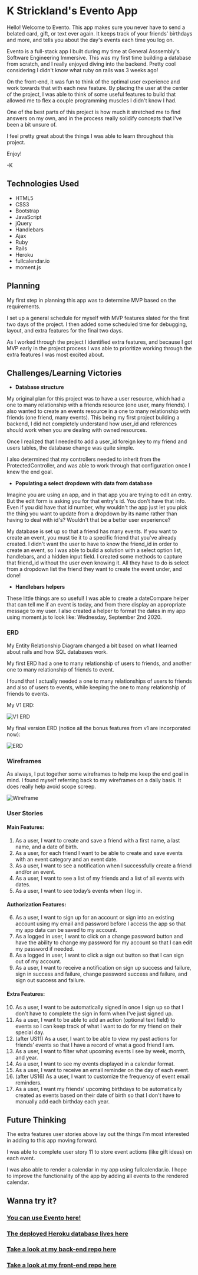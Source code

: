 # K Strickland's Evento App

Hello! Welcome to Evento. This app makes sure you never have to send a belated card, gift, or text ever again. It keeps track of your friends' birthdays and more, and tells you about the day's events each time you log on.

Evento is a full-stack app I built during my time at General Asssembly's Software Engineering Immersive. This was my first time building a database from scratch, and I really enjoyed diving into the backend. Pretty cool considering I didn't know what ruby on rails was 3 weeks ago!

On the front-end, it was fun to think of the optimal user experience and work towards that with each new feature. By placing the user at the center of the project, I was able to think of some useful features to build that allowed me to flex a couple programming muscles I didn't know I had.

One of the best parts of this project is how much it stretched me to find answers on my own, and in the process really solidify concepts that I've been a bit unsure of.

I feel pretty great about the things I was able to learn throughout this project.

Enjoy!

-K

## Technologies Used

* HTML5
* CSS3
* Bootstrap
* JavaScript
* jQuery
* Handlebars
* Ajax
* Ruby
* Rails
* Heroku
* fullcalendar.io
* moment.js

## Planning

My first step in planning this app was to determine MVP based on the requirements.

I set up a general schedule for myself with MVP features slated for the first two days of the project. I then added some scheduled time for debugging, layout, and extra features for the final two days.

As I worked through the project I identified extra features, and because I got MVP early in the project process I was able to prioritize working through the extra features I was most excited about.

## Challenges/Learning Victories

- **Database structure**

My original plan for this project was to have a user resource, which had a one to many relationship with a friends resource (one user, many friends). I also wanted to create an events resource in a one to many relationship with friends (one friend, many events). This being my first project building a backend, I did not completely understand how user_id and references should work when you are dealing with owned resources.

Once I realized that I needed to add a user_id foreign key to my friend and users tables, the database change was quite simple.

I also determined that my controllers needed to inherit from the ProtectedController, and was able to work through that configuration once I knew the end goal.

- **Populating a select dropdown with data from database**

Imagine you are using an app, and in that app you are trying to edit an entry. But the edit form is asking you for that entry's id. You don't have that info. Even if you did have that id number, why wouldn't the app just let you pick the thing you want to update from a dropdown by its name rather than having to deal with id's? Wouldn't that be a better user experience?

My database is set up so that a friend has many events. If you want to create an event, you must tie it to a specific friend that you've already created. I didn't want the user to have to know the friend_id in order to create an event, so I was able to build a solution with a select option list, handlebars, and a hidden input field. I created some methods to capture that friend_id without the user even knowing it. All they have to do is select from a dropdown list the friend they want to create the event under, and done!

- **Handlebars helpers**

These little things are so useful! I was able to create a dateCompare helper that can tell me if an event is today, and from there display an appropriate message to my user. I also created a helper to format the dates in my app using moment.js to look like: Wednesday, September 2nd 2020.

### ERD

My Entity Relationship Diagram changed a bit based on what I learned about rails and how SQL databases work.

My first ERD had a one to many relationship of users to friends, and another one to many relationship of friends to event.

I found that I actually needed a one to many relationships of users to friends and also of users to events, while keeping the one to many relationship of friends to events.

My V1 ERD:

![V1 ERD](./public/ERD-V1.png "v1 ERD")

My final version ERD (notice all the bonus features from v1 are incorporated now):

![ERD](./public/ERD.png "final ERD")

### Wireframes

As always, I put together some wireframes to help me keep the end goal in mind. I found myself referring back to my wireframes on a daily basis. It does really help avoid scope screep.

![Wireframe](./public/wireframe.png "wireframe")

### User Stories

#### Main Features:
1. As a user, I want to create and save a friend with a first name, a last name, and a date of birth.
2. As a user, for each friend I want to be able to create and save events with an event category and an event date.
3. As a user, I want to see a notification when I successfully create a friend and/or an event.
4. As a user, I want to see a list of my friends and a list of all events with dates.
5. As a user, I want to see today’s events when I log in.

#### Authorization Features:
6. As a user, I want to sign up for an account or sign into an existing account using my email and password before I access the app so that my app data can be saved to my account.
7. As a logged in user, I want to click on a change password button and have the ability to change my password for my account so that I can edit my password if needed.
8. As a logged in user, I want to click a sign out button so that I can sign out of my account.
9. As a user, I want to receive a notification on sign up success and failure, sign in success and failure, change password success and failure, and sign out success and failure.

#### Extra Features:
10. As a user, I want to be automatically signed in once I sign up so that I don't have to complete the sign in form when I've just signed up.
11. As a user, I want to be able to add an action (optional text field) to events so I can keep track of what I want to do for my friend on their special day.
12. (after US11) As a user, I want to be able to view my past actions for friends’ events so that I have a record of what a good friend I am.
13. As a user, I want to filter what upcoming events I see by week, month, and year.
14. As a user, I want to see my events displayed in a calendar format.
15. As a user, I want to receive an email reminder on the day of each event.
16. (after US16) As a user, I want to customize the frequency of event email reminders.
17. As a user, I want my friends' upcoming birthdays to be automatically created as events based on their date of birth so that I don't have to manually add each birthday each year.

## Future Thinking
The extra features user stories above lay out the things I'm most interested in adding to this app moving forward.

I was able to complete user story 11 to store event actions (like gift ideas) on each event.

I was also able to render a calendar in my app using fullcalendar.io. I hope to improve the functionality of the app by adding all events to the rendered calendar.

## Wanna try it?

### [You can use Evento here!](https://kstrickland0612.github.io/evento-client/)

### [The deployed Heroku database lives here](https://sheltered-cliffs-69470.herokuapp.com/)

### [Take a look at my back-end repo here](https://github.com/kstrickland0612/evento-api)

### [Take a look at my front-end repo here](https://github.com/kstrickland0612/evento-client)
